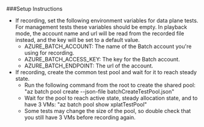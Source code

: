 ###Setup Instructions

- If recording, set the following environment variables for data plane tests. For management tests these variables should be empty.
  In playback mode, the account name and url will be read from the recorded file instead, and the key will be set to a default value.
  * AZURE_BATCH_ACCOUNT: The name of the Batch account you're using for recording.
  * AZURE_BATCH_ACCESS_KEY: The key for the Batch account.
  * AZURE_BATCH_ENDPOINT: The url of the account. 
- If recording, create the common test pool and wait for it to reach steady state.
  * Run the following command from the root to create the shared pool: "az batch pool create --json-file batchCreateTestPool.json"
  * Wait for the pool to reach active state, steady allocation state, and to have 3 VMs: "az batch pool show xplatTestPool"
  * Some tests may change the size of the pool, so double check that you still have 3 VMs before recording again.
